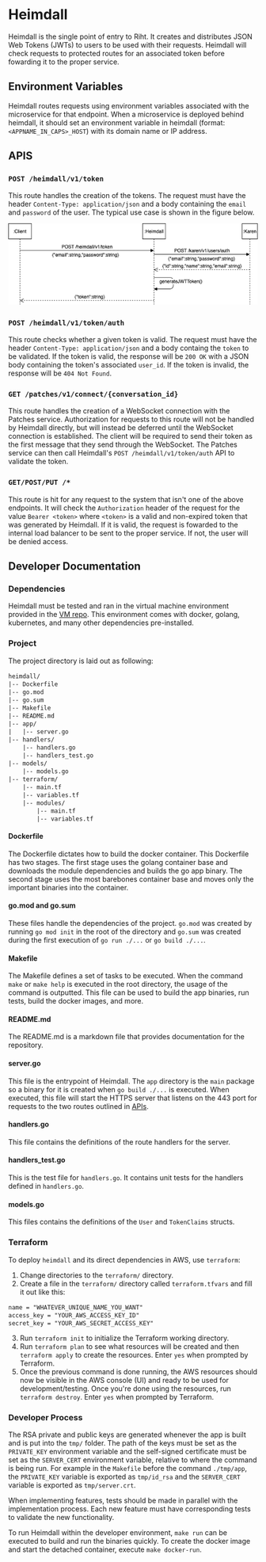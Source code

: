 # Heimdall
Heimdall is the single point of entry to Riht. It creates and distributes JSON
Web Tokens (JWTs) to users to be used with their requests. Heimdall will check
requests to protected routes for an associated token before fowarding it to the
proper service.

## Environment Variables
Heimdall routes requests using environment variables associated with the
microservice for that endpoint. When a microservice is deployed behind heimdall,
it should set an environment variable in heimdall (format:
`<APPNAME_IN_CAPS>_HOST`) with its domain name or IP address.

## APIS
### `POST /heimdall/v1/token`
This route handles the creation of the tokens. The request must have the header
`Content-Type: application/json` and a body containing the `email` and
`password` of the user. The typical use case is shown in the figure below.

![Typical use case for this API](https://github.com/schramm-famm/docs/blob/master/diagrams/heimdall/Token_Creation.png "Token Creation")

### `POST /heimdall/v1/token/auth`
This route checks whether a given token is valid. The request must have the
header `Content-Type: application/json` and a body containg the `token` to be
validated. If the token is valid, the response will be `200 OK` with a JSON body
containing the token's associated `user_id`. If the token is invalid, the
response will be `404 Not Found`.

### `GET /patches/v1/connect/{conversation_id}`
This route handles the creation of a WebSocket connection with the Patches
service. Authorization for requests to this route will not be handled by
Heimdall directly, but will instead be deferred until the WebSocket connection
is established. The client will be required to send their token as the first
message that they send through the WebSocket. The Patches service can then call
Heimdall's `POST /heimdall/v1/token/auth` API to validate the token.

### `GET/POST/PUT /*`
This route is hit for any request to the system that isn't one of the above
endpoints. It will check the `Authorization` header of the request
for the value `Bearer <token>` where `<token>` is a valid and non-expired token
that was generated by Heimdall. If it is valid, the request is fowarded to the
internal load balancer to be sent to the proper service. If not, the user will
be denied access.

## Developer Documentation
### Dependencies
Heimdall must be tested and ran in the virtual machine environment provided in
the [VM repo](https://github.com/schramm-famm/vm). This environment comes with
docker, golang, kubernetes, and many other dependencies pre-installed.

### Project
The project directory is laid out as following:
```
heimdall/
|-- Dockerfile
|-- go.mod
|-- go.sum
|-- Makefile
|-- README.md
|-- app/
|   |-- server.go
|-- handlers/
    |-- handlers.go
    |-- handlers_test.go
|-- models/
    |-- models.go
|-- terraform/
    |-- main.tf
    |-- variables.tf
    |-- modules/
        |-- main.tf
        |-- variables.tf
```

#### Dockerfile
The Dockerfile dictates how to build the docker container. This Dockerfile has
two stages. The first stage uses the golang container base and downloads the
module dependencies and builds the go app binary. The second stage uses the most
barebones container base and moves only the important binaries into the
container.

#### go.mod and go.sum
These files handle the dependencies of the project. `go.mod` was created by
running `go mod init` in the root of the directory and `go.sum` was created
during the first execution of `go run ./...` or `go build ./...`.

#### Makefile
The Makefile defines a set of tasks to be executed. When the command `make` or
`make help` is executed in the root directory, the usage of the command is
outputted. This file can be used to build the app binaries, run tests, build the
docker images, and more.

#### README.md
The README.md is a markdown file that provides documentation for the repository.

#### server.go
This file is the entrypoint of Heimdall. The `app` directory is the `main`
package so a binary for it is created when `go build ./...` is executed. When
executed, this file will start the HTTPS server that listens on the 443 port for
requests to the two routes outlined in [APIs](#apis).

#### handlers.go
This file contains the definitions of the route handlers for the server.

#### handlers_test.go
This is the test file for `handlers.go`. It contains unit tests for the handlers
defined in `handlers.go`.

#### models.go
This files contains the definitions of the `User` and `TokenClaims` structs.

### Terraform
To deploy `heimdall` and its direct dependencies in AWS, use `terraform`:
1. Change directories to the `terraform/` directory.
2. Create a file in the `terraform/` directory called `terraform.tfvars` and fill it out like this:
```
name = "WHATEVER_UNIQUE_NAME_YOU_WANT"
access_key = "YOUR_AWS_ACCESS_KEY_ID"
secret_key = "YOUR_AWS_SECRET_ACCESS_KEY"
```
3. Run `terraform init` to initialize the Terraform working directory.
4. Run `terraform plan` to see what resources will be created and then `terraform apply` to create the resources. Enter
`yes` when prompted by Terraform.
5. Once the previous command is done running, the AWS resources should now be visible in the AWS console (UI) and ready
to be used for development/testing. Once you're done using the resources, run `terraform destroy`. Enter `yes` when
prompted by Terraform.

### Developer Process
The RSA private and public keys are generated whenever the app is built and is
put into the `tmp/` folder. The path of the keys must be set as the
`PRIVATE_KEY` environment variable and the self-signed certificate must be set
as the `SERVER_CERT` environment variable, relative to where the command is
being run. For example in the `Makefile` before the command `./tmp/app`, the
`PRIVATE_KEY` variable is exported as `tmp/id_rsa` and the `SERVER_CERT` variable
is exported as `tmp/server.crt`.

When implementing features, tests should be made in parallel with the
implementation process. Each new feature must have corresponding tests to
validate the new functionality.

To run Heimdall within the developer environment, `make run` can be executed to
build and run the binaries quickly. To create the docker image and start the
detached container, execute `make docker-run`.
